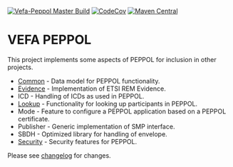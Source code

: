 [![Vefa-Peppol Master Build](https://github.com/OxalisCommunity/vefa-peppol/workflows/Vefa-Peppol%20Master%20Build/badge.svg?branch=master)](https://github.com/OxalisCommunity/vefa-peppol/actions?query=workflow%3A%22Vefa-Peppol%20Master%20Build%22)
[![CodeCov](https://codecov.io/gh/difi/vefa-peppol/branch/master/graph/badge.svg)](https://codecov.io/gh/difi/vefa-peppol)
[![Maven Central](https://img.shields.io/maven-central/v/network.oxalis.vefa/peppol-parent.svg)](http://search.maven.org/#search%7Cgav%7C1%7Cg%3A%22network.oxalis.vefa%22%20AND%20a%3A%22peppol-parent%22)

# VEFA PEPPOL

This project implements some aspects of PEPPOL for inclusion in other projects.

* [Common](peppol-common) - Data model for PEPPOL functionality.
* [Evidence](peppol-evidence) - Implementation of ETSI REM Evidence.
* ICD - Handling of ICDs as used in PEPPOL.
* [Lookup](peppol-lookup) - Functionality for looking up participants in PEPPOL.
* Mode - Feature to configure a PEPPOL application based on a PEPPOL certificate.
* Publisher - Generic implementation of SMP interface.
* SBDH - Optimized library for handling of envelope.
* [Security](peppol-security) - Security features for PEPPOL.

Please see [changelog](/CHANGELOG.md) for changes.
